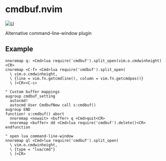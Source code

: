 # cmdbuf.nvim

[![ci](https://github.com/notomo/cmdbuf.nvim/workflows/ci/badge.svg?branch=main)](https://github.com/notomo/cmdbuf.nvim/actions?query=workflow%3Aci+branch%3Amain)

Alternative command-line-window plugin

## Example

```vim
nnoremap q: <Cmd>lua require('cmdbuf').split_open(vim.o.cmdwinheight)<CR>
cnoremap <C-f> <Cmd>lua require('cmdbuf').split_open(
  \ vim.o.cmdwinheight,
  \ {line = vim.fn.getcmdline(), column = vim.fn.getcmdpos()}
  \ )<CR><C-c>

" Custom buffer mappings
augroup cmdbuf_setting
  autocmd!
  autocmd User CmdbufNew call s:cmdbuf()
augroup END
function! s:cmdbuf() abort
  nnoremap <nowait> <buffer> q <Cmd>quit<CR>
  nnoremap <buffer> dd <Cmd>lua require('cmdbuf').delete()<CR>
endfunction

" open lua command-line-window
nnoremap ql <Cmd>lua require('cmdbuf').split_open(
  \ vim.o.cmdwinheight,
  \ {type = "lua/cmd"}
  \ )<CR>
```
